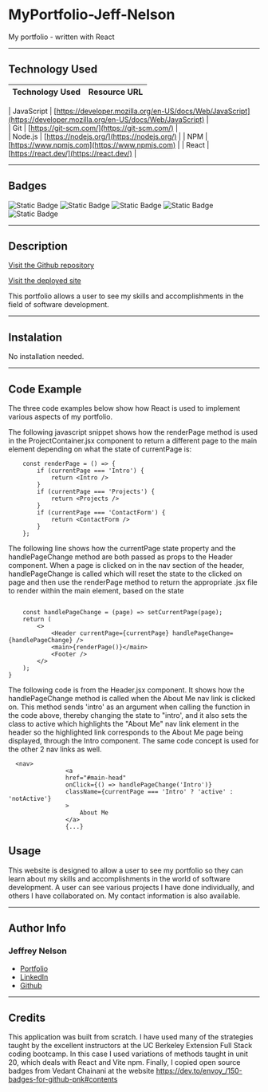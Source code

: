 # MyPortfolio-Jeff-Nelson
My portfolio - written with React

---

## Technology Used 

| Technology Used         | Resource URL           | 
| ------------- |:-------------:| 

| JavaScript     | [https://developer.mozilla.org/en-US/docs/Web/JavaScript](https://developer.mozilla.org/en-US/docs/Web/JavaScript)      |   
| Git | [https://git-scm.com/](https://git-scm.com/)     |    
| Node.js | [https://nodejs.org/](https://nodejs.org/)     |
| NPM | [https://www.npmjs.com](https://www.npmjs.com)   |
| React | [https://react.dev/](https://react.dev/)   |

---

## Badges
![Static Badge](https://img.shields.io/badge/React-20232A?style=for-the-badge&logo=react&logoColor=61DAFB)
![Static Badge](https://img.shields.io/badge/HTML5-E34F26?style=for-the-badge&logo=html5&logoColor=white)
![Static Badge](https://img.shields.io/badge/CSS3-1572B6?style=for-the-badge&logo=css3&logoColor=white)
![Static Badge](https://img.shields.io/badge/JavaScript-323330?style=for-the-badge&logo=javascript&logoColor=F7DF1E)
![Static Badge](https://img.shields.io/badge/Node.js-43853D?style=for-the-badge&logo=node.js&logoColor=white)

---

## Description

[Visit the Github repository](https://github.com/Jeffreydne/MyPortfolio-Jeff-Nelson)

[Visit the deployed site](https://jeff-nelson-portfolio.netlify.app/)

This portfolio allows a user to see my skills and accomplishments in the field of software development. 

---

## Instalation

No installation needed. 

---

## Code Example

The three code examples below show how React is used to implement various aspects of my portfolio.

The following javascript snippet shows how the renderPage method is used in the ProjectContainer.jsx component to return a different page to the main element depending on what the state of currentPage is:

```JS
    const renderPage = () => {
        if (currentPage === 'Intro') {
            return <Intro />
        }
        if (currentPage === 'Projects') {
            return <Projects />
        }
        if (currentPage === 'ContactForm') {
            return <ContactForm />
        }
    };
```
The following line shows how the currentPage state property and the handlePageChange method are both passed as props to the Header component. When a page is clicked on in the nav section of the header, handlePageChange is called which will reset the state to the clicked on page and then use the renderPage method to return the appropriate .jsx file to render within the main element, based on the state
```JS

    const handlePageChange = (page) => setCurrentPage(page);
    return (
        <>
            <Header currentPage={currentPage} handlePageChange={handlePageChange} />
            <main>{renderPage()}</main>
            <Footer />
        </>
    );
}

```
The following code is from the Header.jsx component. It shows how the handlePageChange method is called when the About Me nav link is clicked on. This method sends 'intro' as an argument when calling the function in the code above, thereby changing the state to "intro', and it also sets the class to active which highlights the "About Me" nav link element in the header so the highlighted link corresponds to the About Me page being displayed, through the Intro component. The same code concept is used for the other 2 nav links as well. 

```JS
  <nav>
                <a 
                href="#main-head"
                onClick={() => handlePageChange('Intro')}
                className={currentPage === 'Intro' ? 'active' : 'notActive'}
                >
                    About Me
                </a>
                {...}

```



## Usage

This website is designed to allow a user to see my portfolio so they can learn about my skills and accomplishments in the world of software development. A user can see various projects I have done individually, and others I have collaborated on. My contact information is also available.

---

## Author Info

### Jeffrey Nelson


* [Portfolio](https://jeffreydne.github.io/Jeff-Nelson-Portfolio/)
* [LinkedIn](https://www.linkedin.com/in/jeffrey-nelson13/)
* [Github](https://github.com/Jeffreydne)

---
## Credits

  This application was built from scratch. I have used many of the strategies taught by the excellent instructors at the UC Berkeley Extension Full Stack coding bootcamp. In this case I used variations of methods taught in unit 20, which deals with React and Vite npm.  Finally, I copied open source badges from Vedant Chainani at the website https://dev.to/envoy_/150-badges-for-github-pnk#contents 
